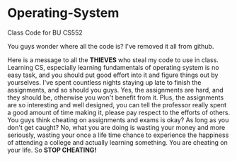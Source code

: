 # Operating-System
Class Code for BU CS552

You guys wonder where all the code is? I've removed it all from github. 

Here is a message to all the **THIEVES** who steal my code to use in class. Learning CS, especially learning fundamentals of operating system is no easy task, and you should put good effort into it and figure things out by yourselves. I've spent countless nights staying up late to finish the assignments, and so should you guys. Yes, the assignments are hard, and they should be, otherwise you won't benefit from it. Plus, the assignments are so interesting and well designed, you can tell the professor really spent a good amount of time making it, please pay respect to the efforts of others. You guys think cheating on assignments and exams is okay? As long as you don't get caught? No, what you are doing is wasting your money and more seriously, wasting your once a life time chance to experience the happiness of attending a college and actually learning something. You are cheating on your life. So **STOP CHEATING!**
